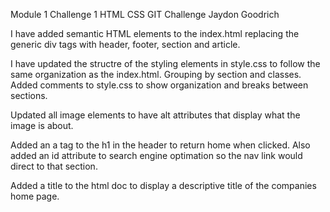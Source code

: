 Module 1 Challenge 1
HTML CSS GIT Challenge
Jaydon Goodrich

I have added semantic HTML elements to the index.html
replacing the generic div tags with header, footer, section and article.

I have updated the structre of the styling elements in style.css to follow the same organization as the index.html. Grouping by section and classes. Added comments to style.css to show organization and breaks between sections.

Updated all image elements to have alt attributes that display what the image is about.

Added an a tag to the h1 in the header to return home when clicked. Also added an id attribute to search engine optimation so the nav link would direct to that section.

Added a title to the html doc to display a descriptive title of the companies home page.